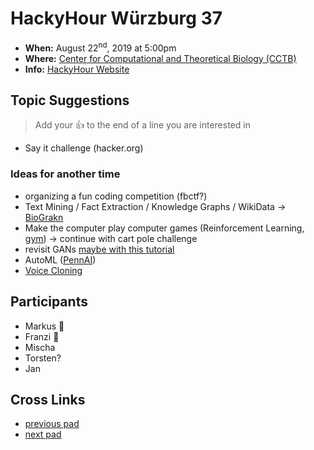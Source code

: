 # HackyHour Würzburg 37
- **When:** August 22<sup>nd</sup>, 2019 at 5:00pm 
 - **Where:** [Center for Computational and Theoretical Biology (CCTB)](https://www.google.de/maps/search/cctb/@49.7850979,9.9030254,12z)
 - **Info:** [HackyHour Website](http://hackyhour.github.io/Wuerzburg/)

## Topic Suggestions
> Add your :+1: to the end of a line you are interested in
 - Say it challenge (hacker.org)

### Ideas for another time
 - organizing a fun coding competition (fbctf?)
 - Text Mining / Fact Extraction / Knowledge Graphs / WikiData -> [BioGrakn](https://github.com/graknlabs/biograkn) 
 - Make the computer play computer games (Reinforcement Learning, [gym](https://gym.openai.com/)) &rarr; continue with cart pole challenge
 - revisit GANs [maybe with this tutorial](https://medium.com/ai-society/gans-from-scratch-1-a-deep-introduction-with-code-in-pytorch-and-tensorflow-cb03cdcdba0f)
 - AutoML ([PennAI](https://epistasislab.github.io/pennai))
 - [Voice Cloning](https://github.com/CorentinJ/Real-Time-Voice-Cloning)


## Participants
 - Markus :pizza:
 - Franzi :pizza:
 - Mischa
 - Torsten?
 - Jan

## Cross Links
 - [previous pad](https://hackyhour.github.io/Wuerzburg/pad_archive/HackyHour_Wuerzburg_36)
 - [next pad](https://hackyhour.github.io/Wuerzburg/pad_archive/HackyHour_Wuerzburg_38)
